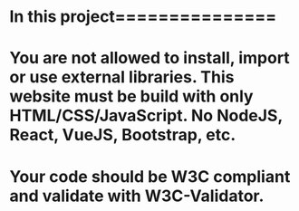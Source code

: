  # In this project===============
 #  You are not allowed to install, import or use external libraries. This website must be build with only HTML/CSS/JavaScript. No NodeJS, React, VueJS, Bootstrap, etc.
 #  Your code should be W3C compliant and validate with W3C-Validator.